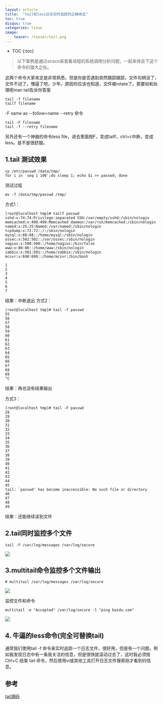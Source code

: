 ```yaml
---
layout: article
title:  "tail和less日志实时追踪的正确用法"
toc: true
disqus: true
categories: linux
image:
    teaser: /teaser/tail.png
---
```


* TOC
{:toc}

>以下案例是通过strace来查看进程的系统调用分析问题，一起来体会下这个命令的强大之处。


这两个命令大家肯定是非常熟悉，但是你是否遇到突然跟踪跟踪，文件句柄没了，文件不动了，懵逼了吧，少年。原因你应该也知道，文件被rotate了。那要如和处理呢man tail告诉你答案
```shell
tail -f filename
tailf filename
```

-F same as --follow=name --retry
命令
```shell
tail -F filename 
tail -f --retry filename
```
另外还有一个神器的命令less file，进去里面按F，变成tailf，ctrl+c中断，变成less。是不是很舒服。

## 1.tail 测试效果
```shell
cp /etc/passwd /data/tmp/
for i in `seq 1 100`;do sleep 1; echo $i >> passwd; done
```
测试过程 
```shell
mv -f /data/tmp/passwd /tmp/
```
方式1：
```shell
[root@localhost tmp]# tailf passwd 
sshd:x:74:74:Privilege-separated SSH:/var/empty/sshd:/sbin/nologin
memcached:x:498:499:Memcached daemon:/var/run/memcached:/sbin/nologin
named:x:25:25:Named:/var/named:/sbin/nologin
tcpdump:x:72:72::/:/sbin/nologin
mysql:x:88:88::/home/mysql:/sbin/nologin
ossec:x:502:502::/var/ossec:/sbin/nologin
nagios:x:500:500::/home/nagios:/bin/false
www:x:80:80::/home/www:/sbin/nologin
zabbix:x:501:501::/home/zabbix:/sbin/nologin
mcsvr:x:698:698::/home/mcsvr:/bin/bash

1
2
3
4
5
6
7
```
结果：中断退出
方式2：
```shell
[root@localhost tmp]# tail -f passwd  
55
56
57
58
59
60
61
62
63
64
65
66
67
68
69
^C
```
结果：再也没有结果输出

方式3：
```shell
[root@localhost tmp]# tail -F passwd  
28
29
30
31
32
33
34
35
36
37
38
39
40
41
42
43
44
45
tail: `passwd' has become inaccessible: No such file or directory
46
47
48
49
```
结果：还能继续读到文件

## 2.tail同时监控多个文件
```shell
tail -F /var/log/messages /var/log/secure
```

![](./_image/2018-03-04-20-22-00.jpg)
## 3.multitail命令监控多个文件输出
```shell
# multitail /var/log/messages /var/log/secure
```
![](./_image/2018-03-04-20-24-35.jpg)

监控文件和命令
```shell
multitail -e "Accepted" /var/log/secure -l "ping baidu.com" 
```
![](./_image/2018-03-11-21-05-41.jpg)

## 4. 牛逼的less命令(完全可替换tail)

通常我们使用tail -f 命令来实时追踪一个日志文件，很好用，但是有一个问题。例如我发现日志中有一条我关注的信息，但是很快就滚动过去了，这时我必须按 Ctrl+C 结束 tail 命令，然后使用vi或其他工具打开日志文件搜索刚才看到的信息。

## 参考


[tail源码](http://git.savannah.gnu.org/cgit/coreutils.git/tree/src/tail.c)